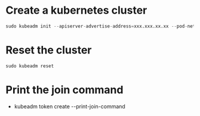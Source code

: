 # Create a kubernetes cluster
```python
sudo kubeadm init --apiserver-advertise-address=xxx.xxx.xx.xx --pod-network-cidr=xxx.xxx.0.0/16
```

# Reset the cluster
```python
sudo kubeadm reset
```

# Print the join command
- kubeadm token create --print-join-command
